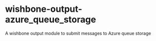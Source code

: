 # wishbone-output-azure_queue_storage
A wishbone output module to submit messages to Azure queue storage
